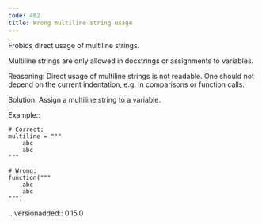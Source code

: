 ```yaml
---
code: 462
title: Wrong multiline string usage
---
```



Frobids direct usage of multiline strings.

Multiline strings are only allowed in docstrings
or assignments to variables.

Reasoning:
    Direct usage of multiline strings is not readable.
    One should not depend on the current indentation,
    e.g. in comparisons or function calls.

Solution:
    Assign a multiline string to a variable.

Example::

    # Correct:
    multiline = """
        abc
        abc
    """

    # Wrong:
    function("""
        abc
        abc
    """)

.. versionadded:: 0.15.0